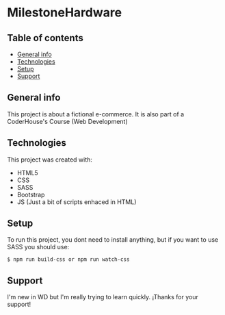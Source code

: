 # MilestoneHardware

## Table of contents
* [General info](#general-info)
* [Technologies](#technologies)
* [Setup](#setup)
* [Support](#Support)

## General info
This project is about a fictional e-commerce. It is also part of a CoderHouse's Course (Web Development)
	
## Technologies
This project was created with:
* HTML5
* CSS
* SASS
* Bootstrap
* JS (Just a bit of scripts enhaced in HTML)
	
## Setup
To run this project, you dont need to install anything, but if you want to use SASS you should use:

```
$ npm run build-css or npm run watch-css
```

## Support
I'm new in WD but I'm really trying to learn quickly. ¡Thanks for your support!